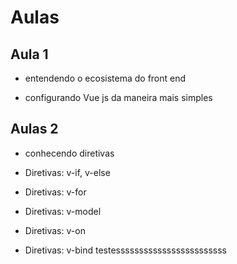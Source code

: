 # Aulas

## Aula 1

- entendendo o ecosistema do front end

- configurando Vue js da maneira mais simples

## Aulas 2

- conhecendo diretivas

- Diretivas: v-if, v-else

- Diretivas: v-for

- Diretivas: v-model

- Diretivas: v-on

- Diretivas: v-bind
testessssssssssssssssssssssss
